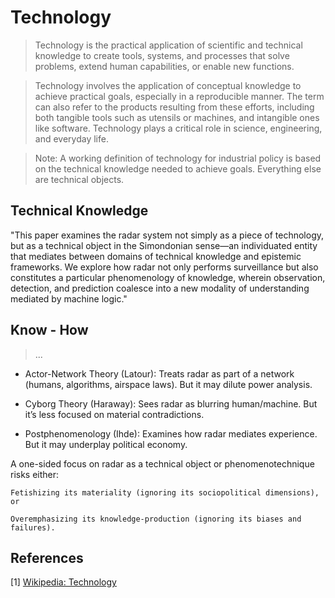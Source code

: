 # Technology

> Technology is the practical application of scientific and technical knowledge to create tools, systems, and processes that solve problems, extend human capabilities, or enable new functions.

> Technology involves the application of conceptual knowledge to achieve practical goals, especially in a reproducible manner. The term can also refer to the products resulting from these efforts, including both tangible tools such as utensils or machines, and intangible ones like software. Technology plays a critical role in science, engineering, and everyday life.

> Note: A working definition of technology for industrial policy is based on the technical knowledge needed to achieve goals. Everything else are technical objects.

## Technical Knowledge

"This paper examines the radar system not simply as a piece of technology, but as a technical object in the Simondonian sense—an individuated entity that mediates between domains of technical knowledge and epistemic frameworks. We explore how radar not only performs surveillance but also constitutes a particular phenomenology of knowledge, wherein observation, detection, and prediction coalesce into a new modality of understanding mediated by machine logic."

## Know -  How

> ...

- Actor-Network Theory (Latour): Treats radar as part of a network (humans, algorithms, airspace laws). But it may dilute power analysis.

- Cyborg Theory (Haraway): Sees radar as blurring human/machine. But it’s less focused on material contradictions.

- Postphenomenology (Ihde): Examines how radar mediates experience. But it may underplay political economy.

A one-sided focus on radar as a technical object or phenomenotechnique risks either:

    Fetishizing its materiality (ignoring its sociopolitical dimensions), or

    Overemphasizing its knowledge-production (ignoring its biases and failures).

## References

[1] [Wikipedia: Technology](https://en.wikipedia.org/wiki/Technology)

